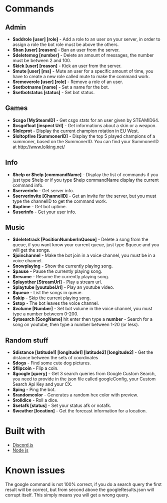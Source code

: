 # Commands

## Admin

* **$addrole [user] [role]** - Add a role to an user on your server, in order to assign a role the bot role must be above the others.
* **$ban [user] [reason]** - Ban an user from the server.
* **$deletemsg [number]** - Delete an amount of messages, the number must be between 2 and 100.
* **$kick [user] [reason]** - Kick an user from the server.
* **$mute [user] [ms]** - Mute an user for a specific amount of time, you have to create a new role called mute to make the command work.
* **$removerole [user] [role]** - Remove a role of an user.
* **$setbotname [name]** - Set a name for the bot.
* **$setbotstatus [status]** - Set bot status.

## Games

* **$csgo [MySteamID]** - Get csgo stats for an user given by STEAMID64.
* **$csgofloat [inspect Url]** - Get informations about a skin or a weapon.
* **$lolcprot** - Display the current champion rotation in EU West.
* **$loltopfive [SummonerID]** - Display the top 5 played champions of a summoner, based on the SummonerID. You can find your SummonerID at http://www.lolking.net/

## Info

* **$help or $help [commandName]** - Display the list of commands if you just type $help or if you type $help commandName display the current command info.
* **$serverinfo** - Get server info.
* **$serverinvite [ChannelID]** - Get an invite for the server, but you must type the channelID to get the command work.
* **$uptime** - Get bot uptime.
* **$userinfo** - Get your user info.

## Music

* **$deletetrack [PositionNumberInQueue]** - Delete a song from the queue, if you want know your current queue, just type $queue and you will get the songs.
* **$joinchannel** - Make the bot join in a voice channel, you must be in a voice channel.
* **$nowplaying** - Show the currently playing song.
* **$pause** - Pause the currently playing song.
* **$resume** - Resume the currently playing song.
* **$playother [StreamUrl]** - Play a stream url.
* **$playtube [youtubeUrl]** - Play an youtube video.
* **$queue** - List the songs in queue.
* **$skip** - Skip the current playing song.
* **$stop** - The bot leaves the voice channel.
* **$volume [Number]** - Set bot volume in the voice channel, you must type a number betweem 0-200.
* **$ytsearch [SongName]** hit enter then type a **number** - Search for a song on youtube, then type a number between 1-20 (or less).

## Random stuff

* **$distance [latitude1] [longitude1] [latitude2] [longitude2]** - Get the distance between the sets of coordinates
* **$dogs** - Find some cute dog pictures.
* **$flipcoin** - Flip a coin.
* **$google [query]** - Get 3 search queries from Google Custom Search, you need to provide in the json file called googleConfig, your Custom Search Api Key and your CX.
* **$ping** - Ping the bot.
* **$randomcolor** - Generates a random hex color with preview.
* **$rolldice** - Roll a dice.
* **$setafk [status]** - Set your status afk or notafk.
* **$weather [location]** - Get the forecast information for a location.

# Built with
* [Discord.js](https://discord.js.org/#/)
* [Node js](https://nodejs.org/en/)

# Known issues

The google command is not 100% correct, if you do a search query the first result will be correct, but from second above the googleResults.json will corrupt itself. This simply means you will get a wrong query.

